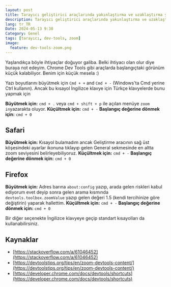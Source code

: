 ```yaml
---
layout: post
title: Tarayıcı geliştirici araçlarında yakınlaştırma ve uzaklaştırma yapmak
description: Tarayıcı geliştirici araçlarında yakınlaştırma ve uzaklaştırma yapmak
lang: tr_TR
Date: 2024-05-13 9:30
Category: Genel
tags: [tarayıcı, dev-tools, zoom]
image:
  feature: dev-tools-zoom.png
---
```


Yaşlandıkça böyle ihtiyaçlar doğuyor galiba. Belki ihtiyacı olan olur diye buraya not edeyim. Chrome Dev Tools gibi araçlarda başlangıçtaki görünüm küçük kalabiliyor. Benim için küçük mesela :) 

Yazı boyutlarını büyütmek için `Cmd + +`  and  `Cmd + -` (Windows'ta Cmd yerine Ctrl kullanın). Ancak bu kısayol İngilizce klavye için Türkçe klavyelerde bunu yapmak için 

**Büyütmek için:**  `cmd + .` veya  `cmd + shift + p` ile açılan menüye `zoom in`yazarakta oluyor.
**Küçültmek için:** `cmd + -`
**Başlangıç değerine dönmek için:** `cmd + 0`

## Safari

**Büyütmek için:**  Kısayol bulamadım ancak Geliştirme aracının sağ üst köşesindeki ayarlar ikonuna tıklayıp gelen General sekmesinde en altta zoom seviyesini belirleyebiliyoruz.
**Küçültmek için:** `cmd + -`
**Başlangıç değerine dönmek için:** `cmd + 0`

## Firefox

**Büyütmek için:**  Adres barına `about:config` yazıp, arada gelen riskleri kabul ediyorum evet deyip sonra  gelen arama kısmında `devtools.toolbox.zoomValue` yazıp gelen değeri 1.5 (kendi tercihinize göre değiştirin) yaparak hallettim. 
**Küçültmek için:** `cmd + -`
**Başlangıç değerine dönmek için:** `cmd + 0`

Bir diğer seçenekte İngilizce klavyeye geçip standart kısayolları da kullanabilirsiniz. 

## Kaynaklar  

 - [https://stackoverflow.com/a/61046452](https://stackoverflow.com/a/61046452)
 - [https://devtoolstips.org/tips/en/zoom-devtools-content/](https://devtoolstips.org/tips/en/zoom-devtools-content/)
 - [https://developer.chrome.com/docs/devtools/shortcuts](https://developer.chrome.com/docs/devtools/shortcuts)
